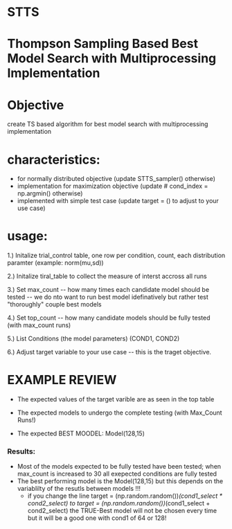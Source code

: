 # STTS

# Thompson Sampling Based Best Model Search with Multiprocessing Implementation

# Objective
create TS based algorithm for best model search with multiprocessing implementation

# characteristics:
- for normally distributed objective (update STTS_sampler() otherwise)
- implementation for maximization objective (update # cond_index = np.argmin() otherwise)
- implemented with simple test case (update target = () to adjust to your use case)

# usage:

1.) Initalize trial_control table, one row per condition, count, each distribution paramter (example: norm(mu,sd))

2.) Initalize tiral_table to collect the measure of interst accross all runs

3.) Set max_count -- how many times each candidate model should be tested -- we do nto want to run best model idefinatively but rather test "thoroughly" couple best models

4.) Set top_count -- how many candidate models should be fully tested (with max_count runs)

5.) List Conditions (the model parameters) (COND1, COND2)

6.) Adjust target variable to your use case -- this is the traget objective.

# EXAMPLE REVIEW

- The expected values of the target varible are as seen in the top table

- The expected models to undergo the complete testing (with Max_Count Runs!)

- The expected BEST MOODEL: Model(128,15)

### Results:

- Most of the models expected to be fully tested have been tested; when max_count is increased to 30 all exepected conditions are fully tested
- The best performing model is the Model(128,15) but this depends on the variablilty of the resutls between models !!!
  - if you change the line target = (np.random.random())*(cond1_select * cond2_select) to target = (np.random.random())*(cond1_select + cond2_select) the TRUE-Best model will not be chosen every time but it will be a good one with cond1 of 64 or 128!

